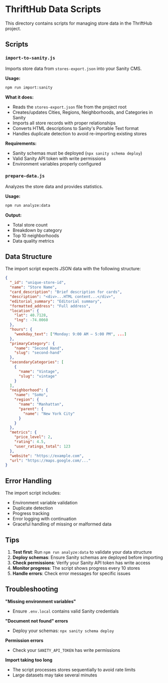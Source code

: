 # ThriftHub Data Scripts

This directory contains scripts for managing store data in the ThriftHub project.

## Scripts

### `import-to-sanity.js`
Imports store data from `stores-export.json` into your Sanity CMS.

**Usage:**
```bash
npm run import:sanity
```

**What it does:**
- Reads the `stores-export.json` file from the project root
- Creates/updates Cities, Regions, Neighborhoods, and Categories in Sanity
- Imports all store records with proper relationships
- Converts HTML descriptions to Sanity's Portable Text format
- Handles duplicate detection to avoid re-importing existing stores

**Requirements:**
- Sanity schemas must be deployed (`npx sanity schema deploy`)
- Valid Sanity API token with write permissions
- Environment variables properly configured

### `prepare-data.js`
Analyzes the store data and provides statistics.

**Usage:**
```bash
npm run analyze:data
```

**Output:**
- Total store count
- Breakdown by category
- Top 10 neighborhoods
- Data quality metrics

## Data Structure

The import script expects JSON data with the following structure:

```json
{
  "_id": "unique-store-id",
  "name": "Store Name",
  "card_description": "Brief description for cards",
  "description": "<div>...HTML content...</div>",
  "editorial_summary": "Editorial summary",
  "formatted_address": "Full address",
  "location": {
    "lat": 40.7128,
    "lng": -74.0060
  },
  "hours": {
    "weekday_text": ["Monday: 9:00 AM – 5:00 PM", ...]
  },
  "primaryCategory": {
    "name": "Second Hand",
    "slug": "second-hand"
  },
  "secondaryCategories": [
    {
      "name": "Vintage",
      "slug": "vintage"
    }
  ],
  "neighborhood": {
    "name": "SoHo",
    "region": {
      "name": "Manhattan",
      "parent": {
        "name": "New York City"
      }
    }
  },
  "metrics": {
    "price_level": 2,
    "rating": 4.5,
    "user_ratings_total": 123
  },
  "website": "https://example.com",
  "url": "https://maps.google.com/..."
}
```

## Error Handling

The import script includes:
- Environment variable validation
- Duplicate detection
- Progress tracking
- Error logging with continuation
- Graceful handling of missing or malformed data

## Tips

1. **Test first**: Run `npm run analyze:data` to validate your data structure
2. **Deploy schemas**: Ensure Sanity schemas are deployed before importing
3. **Check permissions**: Verify your Sanity API token has write access
4. **Monitor progress**: The script shows progress every 10 stores
5. **Handle errors**: Check error messages for specific issues

## Troubleshooting

**"Missing environment variables"**
- Ensure `.env.local` contains valid Sanity credentials

**"Document not found" errors**
- Deploy your schemas: `npx sanity schema deploy`

**Permission errors**
- Check your `SANITY_API_TOKEN` has write permissions

**Import taking too long**
- The script processes stores sequentially to avoid rate limits
- Large datasets may take several minutes